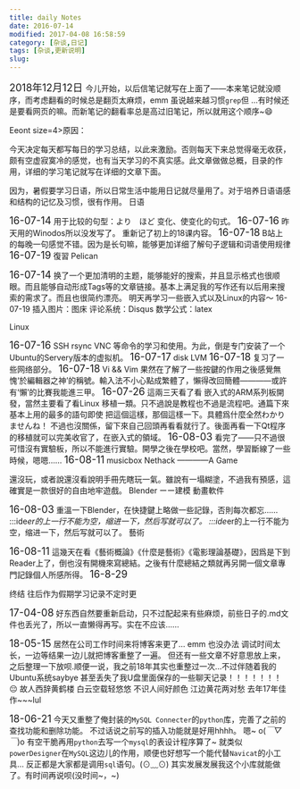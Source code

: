 ```yaml
---
title: daily Notes
date: 2016-07-14 
modified: 2017-04-08 16:58:59
category: [杂谈,日记]
tags: [杂谈,更新说明]
slug: 
---
```


<font size=4> 2018年12月12日 </font>
今儿开始，以后信笔记就写在上面了——本来笔记就没顺序，而考虑翻看的时候总是翻页太麻烦，emm 虽说越来越习惯`grep`但    …有时候还是要看网页的嘛。而新笔记的翻看率总是高过旧笔记，所以就用这个顺序~😄


Eeont size=4>原因：</font>

今天决定每天都写每日的学习总结，以此来激励。否则每天下来总觉得毫无收获，颇有空虚寂寞冷的感觉，也有当天学习的不真实感。此文章做做总概，目录的作用，详细的学习笔记就写在详细的文章下面。

因为，暑假要学习日语，所以日常生活中能用日记就尽量用了。对于培养日语语感和结构的记忆及习惯，很有作用。
日语

<font size=4>16-07-14</font>
用于比较的句型：より　ほど
变化、使变化的句式。
<font size=4>16-07-16</font>
昨天用的Winodos所以没发写了。
重新记了初上的18课内容。
<font size=4>16-07-18</font>
B站上的每晚一句感觉不错。因为是长句嘛，能够更加详细了解句子逻辑和词语使用规律
<font size=4>16-07-19</font>
復習
Pelican

<font size=4>16-07-14</font>
换了一个更加清明的主题，能够能好的搜索，并且显示格式也很顺眼。而且能够自动形成Tags等的文章链接。基本上满足我的写作还有以后用来搜索的需求了。而且也很简约漂亮。
明天再学习一些嵌入式以及Linux的内容～ 16-07-19 插入图片：图床 评论系统：Disqus 数学公式：latex

Linux

<font size=4>16-07-16</font>
SSH rsync VNC 等命令的学习和使用。为此，倒是专门安装了一个Ubuntu的Servery版本的虚拟机。
<font size=4>16-07-17</font>
disk LVM
<font size=4>16-07-18</font>
复习了一些网络部分。
<font size=4>16-07-18</font>
Vi && Vim
果然在了解了一些按鍵的作用之後感覺無愧‘於編輯器之神’的稱號。輸入法不小心點成繁體了，懶得改回簡體————或許有‘懶’的比賽我能進三甲。
<font size=4>16-07-26</font>
這兩三天看了看 嵌入式的ARM系列板開發，當然主要看了看Linux 移植一類。只不過說是教程也不過是流程吧。通篇下來基本上用的最多的語句即使 把這個這樣，那個這樣一下。具體爲什麼全然わかりませんね！ 不過也沒關係，留下來自己回頭再看看就行了。後面再看一下Qt程序的移植就可以完美收官了，在嵌入式的領域。
<font size=4>16-08-03</font>
看完了——只不過很可惜沒有實驗板，所以不能進行實驗。開學之後在學校吧。當然，學習斷線了一些時候，嗯嗯……
<font size=4>16-08-11</font>
musicbox
Nethack ————A Game

還沒玩，或者說還沒看說明手冊先瞎玩一氣。雖說有一塌糊塗，不過我有預感，這確實是一款很好的自由地牢遊戲。
Blender ーー建模 動畫軟件

<font size=4>16-08-03</font>
重溫一下Blender，在快捷鍵上略做一些記錄，否則每次都忘……
:::ide*er的上一行不能为空，缩进一下，然后写就可以了。
:::ide*er的上一行不能为空，缩进一下，然后写就可以了。
藝術

<font size=4>16-08-11</font>
這幾天在看《藝術概論》《什麼是藝術》《電影理論基礎》，因爲是下到Reader上了，倒也沒有開機來寫總結。之後有什麼總結之類就再另開一個文章專門記錄個人所感所得。
<font size=4>16-8-29</font>

终结  往后作为假期学习记录不定时更

<font size=4>17-04-08</font>
好东西自然要重新启动，只不过配起来有些麻烦，前些日子的.md文件也丢光了，所以一直懒得再写。实在不应该……

<font size=4>18-05-15</font>
居然在公司工作时间来将博客来更了…   emm 也没办法 调试时间太长，一边等结果一边儿就把博客重整了一遍。   但还有一些文章不好意思放上来，之后整理一下放呗.顺便一说，我之前18年其实也重整过一次…不过伴随着我的Ubuntu系统saybye 甚至丢失了我U盘里面保存的一些聊天记录！！！！！！！   😔
故人西辞黄鹤楼
白云空载轻悠悠
不识人间好颜色
江边黄花两对愁
    去年17年佳作~~~lul

<font size=4>18-06-21</font>
今天又重整了俺封装的`MySQL Connecter`的`python`库，完善了之前的查找功能和删除功能。 不过话说之前写的插入功能就是好用hhhh。   嗯~ o(*￣▽￣*)o   有空干脆再用`python`去写一个`mysql`的表设计程序算了~  就类似`powerDesigner`在`MySQL`这边儿的作用，顺便也好想写一个能代替`Navicat`的小工具… 反正都是大家都是调用`sql`语句。(⊙﹏⊙) 其实发展发展我这个小库就能做了。有时间再说呗(没时间~，~)
